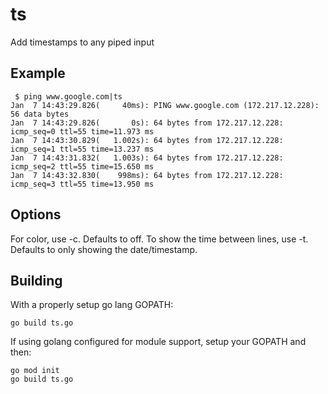 # ts
Add timestamps to any piped input

## Example
```
 $ ping www.google.com|ts
Jan  7 14:43:29.826(     40ms): PING www.google.com (172.217.12.228): 56 data bytes
Jan  7 14:43:29.826(       0s): 64 bytes from 172.217.12.228: icmp_seq=0 ttl=55 time=11.973 ms
Jan  7 14:43:30.829(   1.002s): 64 bytes from 172.217.12.228: icmp_seq=1 ttl=55 time=13.237 ms
Jan  7 14:43:31.832(   1.003s): 64 bytes from 172.217.12.228: icmp_seq=2 ttl=55 time=15.650 ms
Jan  7 14:43:32.830(    998ms): 64 bytes from 172.217.12.228: icmp_seq=3 ttl=55 time=13.950 ms
```

## Options
For color, use -c. Defaults to off.
To show the time between lines, use -t. Defaults to only showing the date/timestamp.

## Building
With a properly setup go lang GOPATH:

```
go build ts.go
```

If using golang configured for module support, setup your GOPATH and then:
```
go mod init
go build ts.go
```


